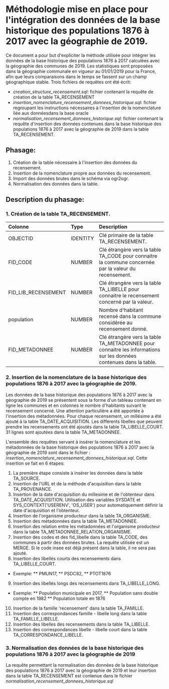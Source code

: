 # Méthodologie mise en place pour l'intégration des données de la base historique des populations 1876 à 2017 avec la géographie de 2019.

Ce document a pour but d'expliciter la méthode utilisée pour intégrer les données de la base historique des populations 1876 à 2017 calculées avec la géographie des communes de 2019.
Les statistiques sont proposées dans la géographie communale en vigueur au 01/01/2019 pour la France, afin que leurs comparaisons dans le temps se fassent sur un champ géographique stable.
Trois fichiers de requêtes ont été écrit:
* <em>creation_structure_recensement.sql</em>: fichier contenant la requête de création de la table TA_RECENSEMENT
* <em>insertion_nomenclature_recensement_donnees_historique.sql</em>: fichier regroupant les instructions nécessaires à l'insertion de la nomenclature liée aux donnéesdans la base oracle
* <em>normalisation_recensement_donnees_historique.sql</em>: fichier contenant la requête d'insertion des données contenues dans la base historique des populations 1876 à 2017 avec la géographie de 2019 dans la table TA_RECENSEMENT.

## Phasage:

1. Création de la table nécessaire à l'insertion des données du recensement.
2. Insertion de la nomenclature propre aux données du recensement.
3. Import des données brutes dans le schéma via ogr2ogr.
4. Normalisation des données dans la table.

## Description du phasage:

### 1. Création de la table TA_RECENSEMENT.

|Colonne|Type|Description|
|:----------|:-----|:-------------------------------------------------------------------------------------------------------------|
|OBJECTID|IDENTITY|Clé primaire de la table TA_RECENSEMENT.|
|FID_CODE|NUMBER|Clé étrangère vers la table TA_CODE pour connaitre la commune concernée par la valeur du recensement.|
|FID_LIB_RECENSEMENT|NUMBER|Clé étrangère vers la table TA_LIBELLE pour connaitre le recensement concerné par la valeur.|
|population|NUMBER|Nombre d'habitant recensé dans la commune considérée au recensement donné.|
|FID_METADONNEE|NUMBER|Clé étrangère vers la table TA_METADONNEE pour connaitre les informations sur les données contenues dans la table.|


### 2. Insertion de la nomenclature de la base historique des populations 1876 à 2017 avec la géographie de 2019.

Les données de la base historique des populations 1876 à 2017 avec la géographie de 2019 se présentent sous la forme d'un tableau contenant en ligne les communes et en colonnes le nombre d'habitants suivant le recensement concerné.
Une attention particulière a été apportée à l'insertion des métadonnées. Pour chaque recensement, un millésime a été ajouté à la table TA_DATE_ACQUISITION.
Les différents libelles que peuvent prendre les recensements ont été ajoutés dans la table TA_LIBELLE_COURT. 31 lignes sont ajoutées dans la table TA_METADONNEE.

L'ensemble des requêtes servant à insérer la nomenclature et les métadonnées de la base historique des populations 1876 à 2017 avec la géographie de 2019 sont dans le fichier : <em>insertion_nomenclature_recensement_donnees_historique.sql</em>.
Cette insertion se fait en 6 étapes:
1. La première étape consiste à insérer les données dans la table TA_SOURCE.
2. Insertion de l'URL et de la méthode d'acquisition dans la table TA_PROVENANCE.
3. Insertion de la date d'acquisition du millesime et de l'obtenteur dans TA_DATE_ACQUISITION. Utilisation des variables SYSDATE et SYS_CONTEXT('USERENV', 'OS_USER') pour automatiquement définir la date d'acquisition et l'obtenteur.
4. Insertion de l'organisme producteur dans la table TA_ORGANISME.
5. Insertion des métadonnées dans la table TA_METADONNEE.
6. Insertion des relation entre les métadonnées et l'organisme producteur dans la table TA_METADONNEE_RELATION_ORGANISME.
7. Insertion des codes et des fid_libelle dans la table TA_CODE, des communes à partir des données brutes. La requête utilisée est un MERGE. Si le code insee est déjà présent dans la table, il ne sera pas ajouté.
8. Insertion des libellés courts des recensements dans TA_LIBELLE_COURT.
* Exemple:
** PMUN17,
** PSDC82,
** PTOT1876
9. Insertion des libellés longs des recensements dans TA_LIBELLE_LONG.
* Exemple:
** Population municipale en 2017,
** Population sans double compte en 1982
** Population totale en 1876
10. Insertion de la famille 'recensement' dans la table TA_FAMILLE.
11. Insertion des correspondances famille - libelle long dans la table TA_FAMILLE_LIBELLE.
12. Insertion des libelles des recensements dans la table TA_LIBELLE.
13. Insertion des correspondances libelle - libelle court dans la table TA_CORRESPONDANCE_LIBELLE.

### 3. Normalisation des données de la base historique des populations 1876 à 2017 avec la géographie de 2019

La requête permettant la normalisation des données de la base historique des populations 1876 à 2017 avec la géographie de 2019 et leur insertion dans la table TA_RECENSEMENT est contenue dans le fichier <em>normalisation_recensement_donnees_historique.sql</em>